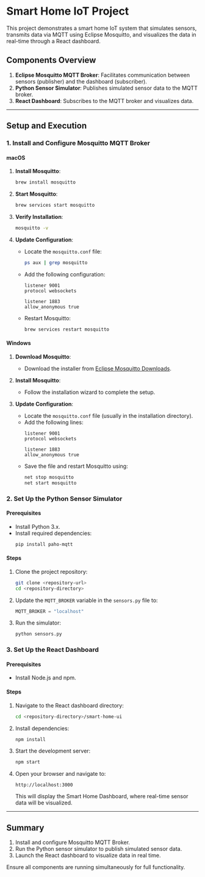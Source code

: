 # Smart Home IoT Project

This project demonstrates a smart home IoT system that simulates sensors, transmits data via MQTT using Eclipse Mosquitto, and visualizes the data in real-time through a React dashboard.

## Components Overview

1. **Eclipse Mosquitto MQTT Broker**: Facilitates communication between sensors (publisher) and the dashboard (subscriber).
2. **Python Sensor Simulator**: Publishes simulated sensor data to the MQTT broker.
3. **React Dashboard**: Subscribes to the MQTT broker and visualizes data.

---

## Setup and Execution

### 1. Install and Configure Mosquitto MQTT Broker

#### macOS

1. **Install Mosquitto**:

   ```bash
   brew install mosquitto
   ```

2. **Start Mosquitto**:

   ```bash
   brew services start mosquitto
   ```

3. **Verify Installation**:

   ```bash
   mosquitto -v
   ```

4. **Update Configuration**:

   - Locate the `mosquitto.conf` file:
     ```bash
     ps aux | grep mosquitto
     ```
   - Add the following configuration:
     ```
     listener 9001
     protocol websockets

     listener 1883
     allow_anonymous true
     ```
   - Restart Mosquitto:
     ```bash
     brew services restart mosquitto
     ```

#### Windows

1. **Download Mosquitto**:

   - Download the installer from [Eclipse Mosquitto Downloads](https://mosquitto.org/download/).

2. **Install Mosquitto**:

   - Follow the installation wizard to complete the setup.

3. **Update Configuration**:

   - Locate the `mosquitto.conf` file (usually in the installation directory).
   - Add the following lines:
     ```
     listener 9001
     protocol websockets

     listener 1883
     allow_anonymous true
     ```
   - Save the file and restart Mosquitto using:
     ```cmd
     net stop mosquitto
     net start mosquitto
     ```

### 2. Set Up the Python Sensor Simulator

#### Prerequisites

- Install Python 3.x.
- Install required dependencies:
  ```bash
  pip install paho-mqtt
  ```

#### Steps

1. Clone the project repository:

   ```bash
   git clone <repository-url>
   cd <repository-directory>
   ```

2. Update the `MQTT_BROKER` variable in the `sensors.py` file to:

   ```python
   MQTT_BROKER = "localhost"
   ```

3. Run the simulator:

   ```bash
   python sensors.py
   ```

### 3. Set Up the React Dashboard

#### Prerequisites

- Install Node.js and npm.

#### Steps

1. Navigate to the React dashboard directory:
   ```bash
   cd <repository-directory>/smart-home-ui
   ```

2. Install dependencies:
   ```bash
   npm install
   ```

3. Start the development server:
   ```bash
   npm start
   ```

4. Open your browser and navigate to:
   ```
   http://localhost:3000
   ```
   This will display the Smart Home Dashboard, where real-time sensor data will be visualized.

---

## Summary

1. Install and configure Mosquitto MQTT Broker.
2. Run the Python sensor simulator to publish simulated sensor data.
3. Launch the React dashboard to visualize data in real time.

Ensure all components are running simultaneously for full functionality.
